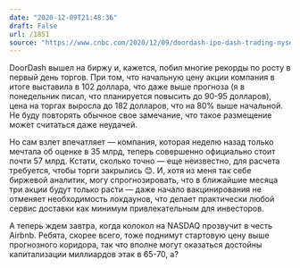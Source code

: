 ```yaml
---
date: "2020-12-09T21:48:36"
draft: False
url: /1851
source: "https://www.cnbc.com/2020/12/09/doordash-ipo-dash-trading-nyse.html"
---
```


DoorDash вышел на биржу и, кажется, побил многие рекорды по росту в первый день торгов. При том, что начальную цену акции компания в итоге выставила в 102 доллара, что даже выше прогноза (я в понедельник писал, что планируется повысить до 90-95 долларов), цена на торгах выросла до 182 долларов, что на 80% выше начальной. Не буду повторять обычное свое замечание, что такое размещение может считаться даже неудачей.

Но сам взлет впечатляет — компания, которая неделю назад только мечтала об оценке в 35 млрд, теперь совершенно официально стоит почти 57 млрд. Кстати, сколько точно — еще неизвестно, для расчета требуется, чтобы торги закрылись 😊. И, хотя из меня так себе биржевой аналитик, могу спрогнозировать, что в ближайшие месяца три акции будут только расти — даже начало вакцинирования не отменяет необходимость локдаунов, что делает практически любой сервис доставки как минимум привлекательным для инвесторов.

А теперь ждем завтра, когда колокол на NASDAQ прозвучит в честь Airbnb. Ребята, скорее всего, тоже поднимут стартовую цену выше прогнозного коридора, так что вполне могут оказаться достойны капитализации миллиардов этак в 65-70, а?
